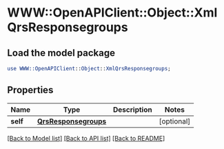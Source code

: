 # WWW::OpenAPIClient::Object::XmlQrsResponsegroups

## Load the model package
```perl
use WWW::OpenAPIClient::Object::XmlQrsResponsegroups;
```

## Properties
Name | Type | Description | Notes
------------ | ------------- | ------------- | -------------
**self** | [**QrsResponsegroups**](QrsResponsegroups.md) |  | [optional] 

[[Back to Model list]](../README.md#documentation-for-models) [[Back to API list]](../README.md#documentation-for-api-endpoints) [[Back to README]](../README.md)



